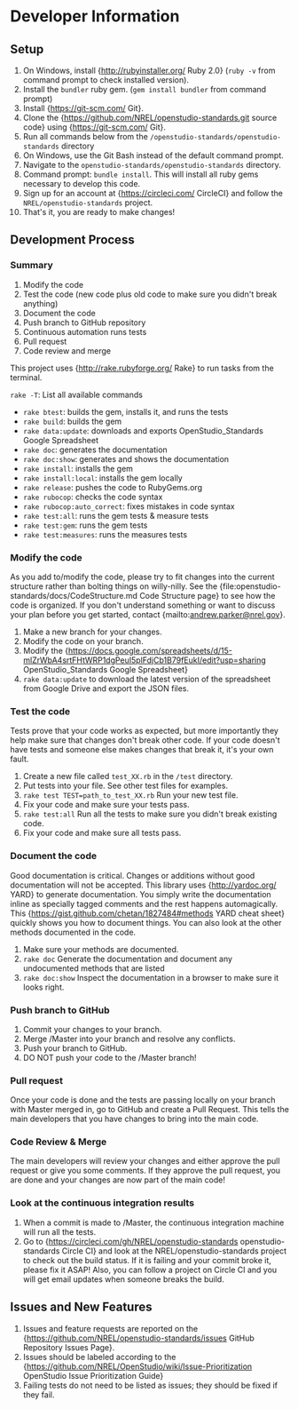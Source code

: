 # Developer Information

## Setup

1. On Windows, install {http://rubyinstaller.org/ Ruby 2.0} (`ruby -v` from command prompt to check installed version).
2. Install the `bundler` ruby gem. (`gem install bundler` from command prompt)
3. Install {https://git-scm.com/ Git}.
4. Clone the {https://github.com/NREL/openstudio-standards.git source code} using {https://git-scm.com/ Git}.
5. Run all commands below from the `/openstudio-standards/openstudio-standards` directory 
6. On Windows, use the Git Bash instead of the default command prompt.
7. Navigate to the `openstudio-standards/openstudio-standards` directory.
8. Command prompt: `bundle install`. This will install all ruby gems necessary to develop this code.
9. Sign up for an account at {https://circleci.com/ CircleCI} and follow the `NREL/openstudio-standards` project.
10. That's it, you are ready to make changes!

## Development Process

### Summary

1. Modify the code
2. Test the code (new code plus old code to make sure you didn't break anything)
3. Document the code
5. Push branch to GitHub repository
6. Continuous automation runs tests
7. Pull request
8. Code review and merge 

This project uses {http://rake.rubyforge.org/ Rake} to run tasks from the terminal.  

`rake -T`: List all available commands

- `rake btest`: builds the gem, installs it, and runs the tests
- `rake build`: builds the gem
- `rake data:update`: downloads and exports OpenStudio_Standards Google Spreadsheet
- `rake doc`: generates the documentation
- `rake doc:show`: generates and shows the documentation
- `rake install`: installs the gem
- `rake install:local`: installs the gem locally
- `rake release`: pushes the code to RubyGems.org
- `rake rubocop`: checks the code syntax
- `rake rubocop:auto_correct`: fixes mistakes in code syntax
- `rake test:all`: runs the gem tests & measure tests
- `rake test:gem`: runs the gem tests
- `rake test:measures`: runs the measures tests
 
### Modify the code

As you add to/modify the code, please try to fit changes into the current structure rather than bolting things on willy-nilly.  See the {file:openstudio-standards/docs/CodeStructure.md Code Structure page} to see how the code is organized.  If you don't understand something or want to discuss your plan before you get started, contact {mailto:andrew.parker@nrel.gov}.

1. Make a new branch for your changes.
2. Modify the code on your branch.
3. Modify the {https://docs.google.com/spreadsheets/d/15-mlZrWbA4srtFHtWRP1dgPeuI5plFdjCb1B79fEukI/edit?usp=sharing OpenStudio_Standards Google Spreadsheet}
4. `rake data:update` to download the latest version of the spreadsheet from Google Drive and export the JSON files.

### Test the code

Tests prove that your code works as expected, but more importantly they help make sure that changes don't break other code.  If your code doesn't have tests and someone else makes changes that break it, it's your own fault.

1. Create a new file called `test_XX.rb` in the `/test` directory.
2. Put tests into your file.  See other test files for examples.
2. `rake test TEST=path_to_test_XX.rb` Run your new test file.
3. Fix your code and make sure your tests pass.
4. `rake test:all` Run all the tests to make sure you didn't break existing code.
5. Fix your code and make sure all tests pass.

### Document the code

Good documentation is critical.  Changes or additions without good documentation will not be accepted.  This library uses {http://yardoc.org/ YARD} to generate documentation.  You simply write the documentation inline as specially tagged comments and the rest happens automagically.  This {https://gist.github.com/chetan/1827484#methods YARD cheat sheet} quickly shows you how to document things.  You can also look at the other methods documented in the code.

1. Make sure your methods are documented.
2. `rake doc` Generate the documentation and document any undocumented methods that are listed
3. `rake doc:show` Inspect the documentation in a browser to make sure it looks right.
   
### Push branch to GitHub

1. Commit your changes to your branch.
2. Merge /Master into your branch and resolve any conflicts.
2. Push your branch to GitHub.
3. DO NOT push your code to the /Master branch!

### Pull request

Once your code is done and the tests are passing locally on your branch with Master merged in, go to GitHub and create a Pull Request.  This tells the main developers that you have changes to bring into the main code.

### Code Review & Merge

The main developers will review your changes and either approve the pull request or give you some comments.  If they approve the pull request, you are done and your changes are now part of the main code!

### Look at the continuous integration results

1. When a commit is made to /Master, the continuous integration machine will run all the tests.
2. Go to {https://circleci.com/gh/NREL/openstudio-standards openstudio-standards Circle CI} and look at the NREL/openstudio-standards project to check out the build status.  If it is failing and your commit broke it, please fix it ASAP!  Also, you can follow a project on Circle CI and you will get email updates when someone breaks the build.

## Issues and New Features

1. Issues and feature requests are reported on the {https://github.com/NREL/openstudio-standards/issues GitHub Repository Issues Page}.
2. Issues should be labeled according to the {https://github.com/NREL/OpenStudio/wiki/Issue-Prioritization OpenStudio Issue Prioritization Guide}
3. Failing tests do not need to be listed as issues; they should be fixed if they fail.